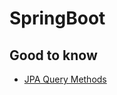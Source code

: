 # SpringBoot

## Good to know
- [JPA Query Methods](https://docs.spring.io/spring-data/jpa/docs/current/reference/html/#jpa.query-methods)
